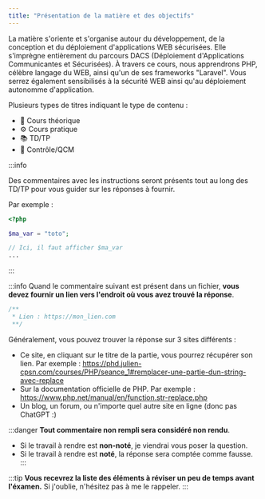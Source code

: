 ```yaml
---
title: "Présentation de la matière et des objectifs"
---
```


La matière s'oriente et s'organise autour du développement, de la conception et du déploiement d'applications WEB sécurisées. Elle s'imprègne entièrement du parcours DACS (Déploiement d'Applications Communicantes et Sécurisées).
À travers ce cours, nous apprendrons PHP, célèbre langage du WEB, ainsi qu'un de ses frameworks "Laravel". Vous serrez également sensibilisés à la sécurité WEB ainsi qu'au déploiement autonomme d'application.

Plusieurs types de titres indiquant le type de contenu :
- 📜 Cours théorique
- ⚙️ Cours pratique
- 📚 TD/TP
- 📝 Contrôle/QCM

:::info

Des commentaires avec les instructions seront présents tout au long des TD/TP pour vous guider sur les réponses à fournir.

Par exemple :

```php
<?php

$ma_var = "toto";

// Ici, il faut afficher $ma_var
...
```
:::

:::info
Quand le commentaire suivant est présent dans un fichier, **vous devez fournir un lien vers l'endroit où vous avez trouvé la réponse**.

```php
/**
 * Lien : https://mon_lien.com
 **/
```

Généralement, vous pouvez trouver la réponse sur 3 sites différents :
- Ce site, en cliquant sur le titre de la partie, vous pourrez récupérer son lien. Par exemple : https://phd.julien-cpsn.com/courses/PHP/seance_1#remplacer-une-partie-dun-string-avec-replace
- Sur la documentation officielle de PHP. Par exemple : https://www.php.net/manual/en/function.str-replace.php
- Un blog, un forum, ou n'importe quel autre site en ligne (donc pas ChatGPT :)

:::danger
**Tout commentaire non rempli sera considéré non rendu**.
- Si le travail à rendre est **non-noté**, je viendrai vous poser la question.
- Si le travail à rendre est **noté**, la réponse sera comptée comme fausse.
:::

:::tip
**Vous recevrez la liste des éléments à réviser un peu de temps avant l'éxamen.** Si j'oublie, n'hésitez pas à me le rappeler.
:::